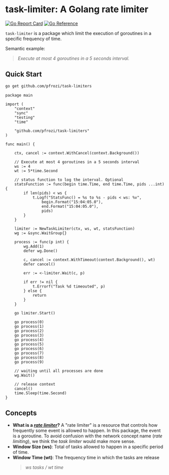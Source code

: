 # task-limiter: A Golang rate limiter

<!--[![CI State](https://github.com/pfrozi/task-limiters/actions/workflows/go_test.yml/badge.svg?branch=main&event=push)](https://github.com/pfrozi/task-limiters/actions)-->
[![Go Report Card](https://goreportcard.com/badge/github.com/pfrozi/task-limiters)](https://goreportcard.com/report/github.com/pfrozi/task-limiters)
[![Go Reference](https://pkg.go.dev/badge/github.com/pfrozi/task-limiters.svg)](https://pkg.go.dev/github.com/pfrozi/task-limiters)

 `task-limiter` is a package which limit the execution of goroutines in a specific frequency of time.

Semantic example:
> _Execute at most 4 goroutines in a 5 seconds interval._

## Quick Start

```sh
go get github.com/pfrozi/task-limiters
```

```golang
package main

import (
    "context"
    "sync"
    "testing"
    "time"

    "github.com/pfrozi/task-limiters"
)

func main() {

    ctx, cancel := context.WithCancel(context.Background())

    // Execute at most 4 goroutines in a 5 seconds interval
    ws := 4
    wt := 5*time.Second

    // status function to log the interval. Optional
    statsFunction := func(begin time.Time, end time.Time, pids ...int) {
        if len(pids) < ws {
            t.Logf("StatsFunc() = %s to %s - pids < ws: %v",
                begin.Format("15:04:05.0"),
                end.Format("15:04:05.0"),
                pids)
        }
    }

    limiter := NewTaskLimiter(ctx, ws, wt, statsFunction)
    wg := &sync.WaitGroup{}

    process := func(p int) {
        wg.Add(1)
        defer wg.Done()

        c, cancel := context.WithTimeout(context.Background(), wt)
        defer cancel()

        err := <-limiter.Wait(c, p)

        if err != nil {
            t.Errorf("Task %d timeouted", p)
        } else {
            return
        }
    }

    go limiter.Start()

    go process(0)
    go process(1)
    go process(2)
    go process(3)
    go process(4)
    go process(5)
    go process(6)
    go process(7)
    go process(8)
    go process(9)

    // waiting until all processes are done
    wg.Wait()

    // release context
    cancel()
    time.Sleep(time.Second)
}
```

## Concepts

- **What is a [_rate limiter_](https://en.wikipedia.org/wiki/Rate_limiting)?** A "rate limiter" is a resource that controls how frequently some event is allowed to happen. In this package, the event is a goroutine. To avoid confusion with the network concept name (_rate limiting_), we think the _task limiter_ would make more sense.
- **Window Size (ws)**: Total of tasks allowed to happen in a specific period of time.
- **Window Time (wt)**: The frequency time in which the tasks are release
  > _ws tasks / wt time_
